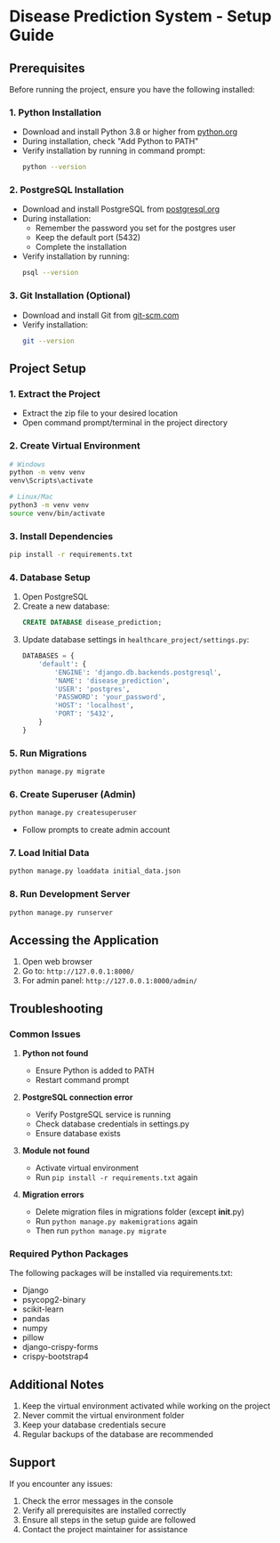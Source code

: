 # Disease Prediction System - Setup Guide

## Prerequisites
Before running the project, ensure you have the following installed:

### 1. Python Installation
- Download and install Python 3.8 or higher from [python.org](https://www.python.org/downloads/)
- During installation, check "Add Python to PATH"
- Verify installation by running in command prompt:
  ```bash
  python --version
  ```

### 2. PostgreSQL Installation
- Download and install PostgreSQL from [postgresql.org](https://www.postgresql.org/download/)
- During installation:
  - Remember the password you set for the postgres user
  - Keep the default port (5432)
  - Complete the installation
- Verify installation by running:
  ```bash
  psql --version
  ```

### 3. Git Installation (Optional)
- Download and install Git from [git-scm.com](https://git-scm.com/downloads)
- Verify installation:
  ```bash
  git --version
  ```

## Project Setup

### 1. Extract the Project
- Extract the zip file to your desired location
- Open command prompt/terminal in the project directory

### 2. Create Virtual Environment
```bash
# Windows
python -m venv venv
venv\Scripts\activate

# Linux/Mac
python3 -m venv venv
source venv/bin/activate
```

### 3. Install Dependencies
```bash
pip install -r requirements.txt
```

### 4. Database Setup
1. Open PostgreSQL
2. Create a new database:
   ```sql
   CREATE DATABASE disease_prediction;
   ```
3. Update database settings in `healthcare_project/settings.py`:
   ```python
   DATABASES = {
       'default': {
           'ENGINE': 'django.db.backends.postgresql',
           'NAME': 'disease_prediction',
           'USER': 'postgres',
           'PASSWORD': 'your_password',
           'HOST': 'localhost',
           'PORT': '5432',
       }
   }
   ```

### 5. Run Migrations
```bash
python manage.py migrate
```

### 6. Create Superuser (Admin)
```bash
python manage.py createsuperuser
```
- Follow prompts to create admin account

### 7. Load Initial Data
```bash
python manage.py loaddata initial_data.json
```

### 8. Run Development Server
```bash
python manage.py runserver
```

## Accessing the Application
1. Open web browser
2. Go to: `http://127.0.0.1:8000/`
3. For admin panel: `http://127.0.0.1:8000/admin/`

## Troubleshooting

### Common Issues

1. **Python not found**
   - Ensure Python is added to PATH
   - Restart command prompt

2. **PostgreSQL connection error**
   - Verify PostgreSQL service is running
   - Check database credentials in settings.py
   - Ensure database exists

3. **Module not found**
   - Activate virtual environment
   - Run `pip install -r requirements.txt` again

4. **Migration errors**
   - Delete migration files in migrations folder (except __init__.py)
   - Run `python manage.py makemigrations` again
   - Then run `python manage.py migrate`

### Required Python Packages
The following packages will be installed via requirements.txt:
- Django
- psycopg2-binary
- scikit-learn
- pandas
- numpy
- pillow
- django-crispy-forms
- crispy-bootstrap4

## Additional Notes
1. Keep the virtual environment activated while working on the project
2. Never commit the virtual environment folder
3. Keep your database credentials secure
4. Regular backups of the database are recommended

## Support
If you encounter any issues:
1. Check the error messages in the console
2. Verify all prerequisites are installed correctly
3. Ensure all steps in the setup guide are followed
4. Contact the project maintainer for assistance 